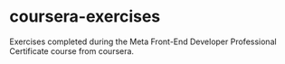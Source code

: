 # coursera-exercises
Exercises completed during the Meta Front-End Developer Professional Certificate course from coursera.
